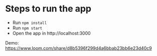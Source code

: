 # Steps to run the app

* Run `npm install`
* Run `npm start`
* Open the app in http://localhost:3000

Demo: https://www.loom.com/share/d8b5396f299d4a6bbab23bb6e23d40c9